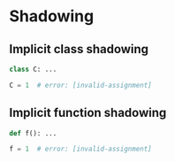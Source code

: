 # Shadowing

<!-- snapshot-diagnostics -->

## Implicit class shadowing

```py
class C: ...

C = 1  # error: [invalid-assignment]
```

## Implicit function shadowing

```py
def f(): ...

f = 1  # error: [invalid-assignment]
```
